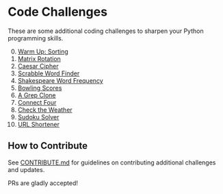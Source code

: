 # Code Challenges

These are some additional coding challenges to sharpen your Python programming skills.

0. [Warm Up: Sorting](https://github.com/PDXPythonPirates/code-challenges/blob/master/00-sorting/)
0. [Matrix Rotation](https://github.com/PDXPythonPirates/code-challenges/blob/master/01-matrix-rotate/)
0. [Caesar Cipher](https://github.com/PDXPythonPirates/code-challenges/blob/master/02-caesar-cipher/)
0. [Scrabble Word Finder](https://github.com/PDXPythonPirates/code-challenges/blob/master/03-scrabble-words/)
0. [Shakespeare Word Frequency](https://github.com/PDXPythonPirates/code-challenges/blob/master/04-shakespeare-frequency/)
0. [Bowling Scores](https://github.com/PDXPythonPirates/code-challenges/tree/master/05-bowling-scores/)
0. [A Grep Clone](https://github.com/PDXPythonPirates/code-challenges/tree/master/06-pygrep/)
0. [Connect Four](https://github.com/PDXPythonPirates/code-challenges/tree/master/07-connect-four/)
0. [Check the Weather](https://github.com/PDXPythonPirates/code-challenges/tree/master/08-weather-check/)
0. [Sudoku Solver](https://github.com/PDXPythonPirates/code-challenges/tree/master/09-sudoku/)
1. [URL Shortener](https://github.com/PDXPythonPirates/code-challenges/tree/master/10-url-shortener/)


## How to Contribute

See [CONTRIBUTE.md][contribute_howto] for guidelines on contributing additional challenges and updates.

PRs are gladly accepted!


[contribute_howto]:https://github.com/PDXPythonPirates/code-challenges/blob/master/CONTRIBUTE.md
